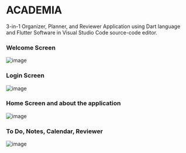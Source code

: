 # ACADEMIA
3-in-1 Organizer, Planner, and Reviewer Application using Dart language and Flutter Software in Visual Studio Code source-code editor.

### Welcome Screen

![image](https://github.com/juriemaeac/ACADEMIA/assets/59803167/993fd4c2-c940-4d7e-9986-340f8db19408)

### Login Screen

![image](https://github.com/juriemaeac/ACADEMIA/assets/59803167/f51a47c3-4511-4b45-ad7f-9283e3d7b8b4)

### Home Screen and about the application

![image](https://github.com/juriemaeac/ACADEMIA/assets/59803167/ef53bc4d-a30e-4065-a599-8e7b07c41678)

### To Do, Notes, Calendar, Reviewer

![image](https://github.com/juriemaeac/ACADEMIA/assets/59803167/fcc45b13-c158-4551-b611-8dd3ef4434f0)
